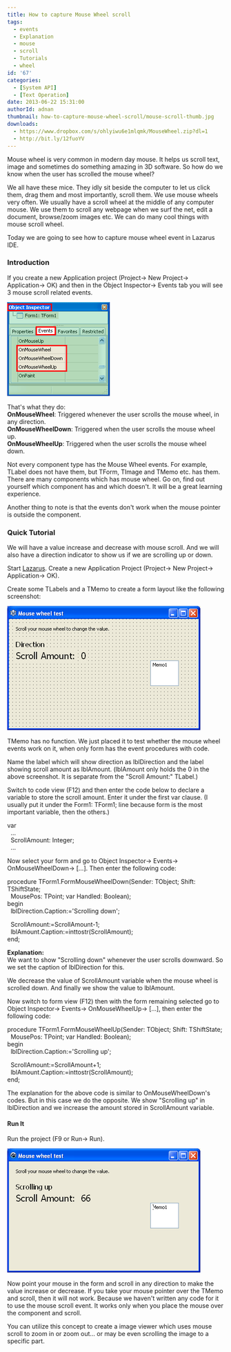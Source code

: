 ```yaml
---
title: How to capture Mouse Wheel scroll
tags:
  - events
  - Explanation
  - mouse
  - scroll
  - Tutorials
  - wheel
id: '67'
categories:
  - [System API]
  - [Text Operation]
date: 2013-06-22 15:31:00
authorId: adnan
thumbnail: how-to-capture-mouse-wheel-scroll/mouse-scroll-thumb.jpg
downloads:
  - https://www.dropbox.com/s/ohlyiwu6e1mlqmk/MouseWheel.zip?dl=1
  - http://bit.ly/12fuoYV
---
```


Mouse wheel is very common in modern day mouse. It helps us scroll text, image and sometimes do something amazing in 3D software. So how do we know when the user has scrolled the mouse wheel?
<!-- more -->
  
  
We all have these mice. They idly sit beside the computer to let us click them, drag them and most importantly, scroll them. We use mouse wheels very often. We usually have a scroll wheel at the middle of any computer mouse. We use them to scroll any webpage when we surf the net, edit a document, browse/zoom images etc. We can do many cool things with mouse scroll wheel.  
  
Today we are going to see how to capture mouse wheel event in Lazarus IDE.  
  

### Introduction

  
If you create a new Application project (Project-> New Project-> Application-> OK) and then in the Object Inspector-> Events tab you will see 3 mouse scroll related events.  
  

![Mouse wheel scroll events in Lazarus](how-to-capture-mouse-wheel-scroll/mouse-wheel-scroll-events-lazarus.gif "Mouse wheel scroll events in Lazarus")

  
That's what they do:  
**OnMouseWheel**: Triggered whenever the user scrolls the mouse wheel, in any direction.  
**OnMouseWheelDown**: Triggered when the user scrolls the mouse wheel up.  
**OnMouseWheelUp**: Triggered when the user scrolls the mouse wheel down.  
  
  
Not every component type has the Mouse Wheel events. For example, TLabel does not have them, but TForm, TImage and TMemo etc. has them. There are many components which has mouse wheel. Go on, find out yourself which component has and which doesn't. It will be a great learning experience.  
  
Another thing to note is that the events don't work when the mouse pointer is outside the component.  
  
  

### Quick Tutorial

We will have a value increase and decrease with mouse scroll. And we will also have a direction indicator to show us if we are scrolling up or down.  
  
Start [Lazarus](http://www.lazarus.freepascal.org/). Create a new Application Project (Project-> New Project-> Application-> OK).  
  
Create some TLabels and a TMemo to create a form layout like the following screenshot:  
  

![](how-to-capture-mouse-wheel-scroll/mouse-wheel-frm-layout.gif)

  
  
TMemo has no function. We just placed it to test whether the mouse wheel events work on it, when only form has the event procedures with code.  
  
Name the label which will show direction as lblDirection and the label showing scroll amount as lblAmount. (lblAmount only holds the 0 in the above screenshot. It is separate from the "Scroll Amount:" TLabel.)  
  
Switch to code view (F12) and then enter the code below to declare a variable to store the scroll amount. Enter it under the first var clause. (I usually put it under the Form1: TForm1; line because form is the most important variable, then the others.)  
  

var   
  ...   
  ScrollAmount: Integer;  
  ...

  
Now select your form and go to Object Inspector-> Events-> OnMouseWheelDown-> \[...\]. Then enter the following code:  
  

procedure TForm1.FormMouseWheelDown(Sender: TObject; Shift: TShiftState;  
  MousePos: TPoint; var Handled: Boolean);  
begin  
  lblDirection.Caption:='Scrolling down';  
  
  ScrollAmount:=ScrollAmount-1;  
  lblAmount.Caption:=inttostr(ScrollAmount);  
end;

  
**Explanation:**  
We want to show "Scrolling down" whenever the user scrolls downward. So we set the caption of lblDirection for this.  
  
We decrease the value of ScrollAmount variable when the mouse wheel is scrolled down. And finally we show the value to lblAmount.  
  
Now switch to form view (F12) then with the form remaining selected go to Object Inspector-> Events-> OnMouseWheelUp-> \[...\], then enter the following code:  
  

procedure TForm1.FormMouseWheelUp(Sender: TObject; Shift: TShiftState;  
  MousePos: TPoint; var Handled: Boolean);  
begin  
  lblDirection.Caption:='Scrolling up';  
  
  ScrollAmount:=ScrollAmount+1;  
  lblAmount.Caption:=inttostr(ScrollAmount);  
end;

  
The explanation for the above code is similar to OnMouseWheelDown's codes. But in this case we do the opposite. We show "Scrolling up" in lblDirection and we increase the amount stored in ScrollAmount variable.  
  

#### Run It

Run the project (F9 or Run-> Run).  
  

![Mouse wheel scroll events captured in Lazarus](how-to-capture-mouse-wheel-scroll/mouse-wheel-lazarus-project.gif "Mouse wheel scroll events captured in Lazarus")

  
  
Now point your mouse in the form and scroll in any direction to make the value increase or decrease. If you take your mouse pointer over the TMemo and scroll, then it will not work. Because we haven't written any code for it to use the mouse scroll event. It works only when you place the mouse over the component and scroll.  
  
You can utilize this concept to create a image viewer which uses mouse scroll to zoom in or zoom out... or may be even scrolling the image to a specific part.  
